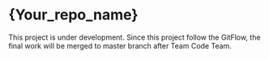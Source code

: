 # {Your_repo_name}
This project is under development. Since this project follow the GitFlow, the final work will be merged to master branch after Team Code Team.
